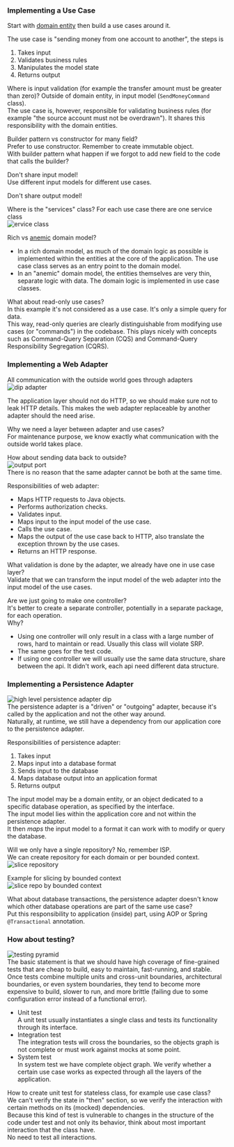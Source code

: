 ### Implementing a Use Case

Start with [domain entity](https://github.com/bluething/cleanarchitecture/blob/main/hexagonalarchitecture/codekata/buckpal/application/src/main/java/io/github/bluething/cleanarchitecture/hexagonalarchitecture/buckpal/application/domain/Account.java) then build a use cases around it.

The use case is "sending money from one account to another", the steps is  
1. Takes input  
2. Validates business rules  
3. Manipulates the model state  
4. Returns output

Where is input validation (for example the transfer amount must be greater than zero)? Outside of domain entity, in input model (`SendMoneyCommand` class).  
The use case is, however, responsible for validating business rules (for example "the source account must not be overdrawn"). It shares this responsibility with the domain entities.

Builder pattern vs constructor for many field?  
Prefer to use constructor. Remember to create immutable object.  
With builder pattern what happen if we forgot to add new field to the code that calls the builder?

Don't share input model!  
Use different input models for different use cases.

Don't share output model!

Where is the "services" class? For each use case there are one service class  
![ervice class](https://github.com/bluething/cleanarchitecture/blob/main/images/buckpaldomaindiagram.png?raw=true)

Rich vs [anemic](https://martinfowler.com/bliki/AnemicDomainModel.html) domain model?  
- In a rich domain model, as much of the domain logic as possible is implemented within the entities at the core of the application. The use case class serves as an entry point to the domain model.
- In an "anemic" domain model, the entities themselves are very thin, separate logic with data. The domain logic is implemented in use case classes.

What about read-only use cases?  
In this example it's not considered as a use case. It's only a simple query for data.  
This way, read-only queries are clearly distinguishable from modifying use cases (or "commands") in the codebase. This plays nicely with concepts such as Command-Query Separation (CQS) and Command-Query Responsibility Segregation (CQRS).

### Implementing a Web Adapter

All communication with the outside world goes through adapters  
![dip adapter](https://github.com/bluething/cleanarchitecture/blob/main/images/dipadapter.png?raw=true)

The application layer should not do HTTP, so we should make sure not to leak HTTP details. This makes the web adapter replaceable by another adapter should the need arise.

Why we need a layer between adapter and use cases?  
For maintenance purpose, we know exactly what communication with the outside world takes place.

How about sending data back to outside?  
![output port](https://github.com/bluething/cleanarchitecture/blob/main/images/outputport.png?raw=true)  
There is no reason that the same adapter cannot be both at the same time.

Responsibilities of web adapter:  
- Maps HTTP requests to Java objects.  
- Performs authorization checks.  
- Validates input.  
- Maps input to the input model of the use case.  
- Calls the use case.  
- Maps the output of the use case back to HTTP, also translate the exception thrown by the use cases.  
- Returns an HTTP response.

What validation is done by the adapter, we already have one in use case layer?  
Validate that we can transform the input model of the web adapter into the input model of the use cases.

Are we just going to make one controller?  
It's better to create a separate controller, potentially in a separate package, for each operation.  
Why?  
- Using one controller will only result in a class with a large number of rows, hard to maintain or read. Usually this class will violate SRP.  
- The same goes for the test code.  
- If using one controller we will usually use the same data structure, share between the api. It didn't work, each api need different data structure.

### Implementing a Persistence Adapter

![high level persistence adapter dip](https://github.com/bluething/cleanarchitecture/blob/main/images/highleveldippersistenceadapter.png?raw=true)  
The persistence adapter is a "driven" or "outgoing" adapter, because it's called by the application and not the other way around.  
Naturally, at runtime, we still have a dependency from our application core to the persistence adapter.

Responsibilities of persistence adapter:  
1. Takes input  
2. Maps input into a database format  
3. Sends input to the database  
4. Maps database output into an application format  
5. Returns output

The input model may be a domain entity, or an object dedicated to a specific database operation, as specified by the interface.  
The input model lies within the application core and not within the persistence adapter.  
It then _maps_ the input model to a format it can work with to modify or query the database.

Will we only have a single repository? No, remember ISP.  
We can create repository for each domain or per bounded context.  
![slice repository](https://github.com/bluething/cleanarchitecture/blob/main/images/slicerepoperaggregate.png?raw=true)

Example for slicing by bounded context  
![slice repo by bounded context](https://github.com/bluething/cleanarchitecture/blob/main/images/slicerepohardboundaries.png?raw=true)

What about database transactions, the persistence adapter doesn't know which other database operations are part of the same use case?  
Put this responsibility to application (inside) part, using AOP or Spring `@Transactional` annotation.

### How about testing?

![testing pyramid](https://github.com/bluething/cleanarchitecture/blob/main/images/testingpyramid.png?raw=true)  
The basic statement is that we should have high coverage of fine-grained tests that are cheap to build, easy to maintain, fast-running, and stable.  
Once tests combine multiple units and cross-unit boundaries, architectural boundaries, or even system boundaries, they tend to become more expensive to build, slower to run, and more brittle (failing due to some configuration error instead of a functional error).

- Unit test  
  A unit test usually instantiates a single class and tests its functionality through its interface.
- Integration test  
  The integration tests will cross the boundaries, so the objects graph is not complete or must work against mocks at some point.
- System test  
In system test we have complete object graph. We verify whether a certain use case works as expected through all the layers of the application.

How to create unit test for stateless class, for example use case class?  
We can't verify the state in "then" section, so we verify the interaction with certain methods on its (mocked) dependencies.  
Because this kind of test is vulnerable to changes in the structure of the code under test and not only its behavior, think about most important interaction that the class have.  
No need to test all interactions.